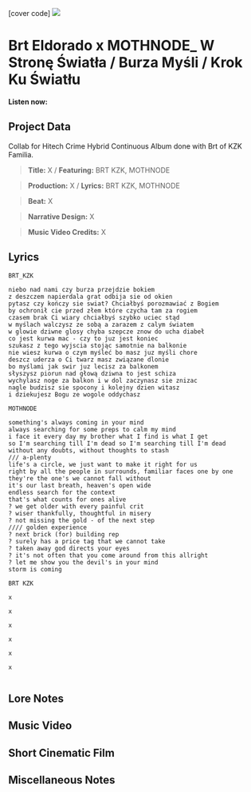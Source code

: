 [cover code] ![](57175019_319474918741616_8502199518755923887_n.jpg)

# Brt Eldorado x MOTHNODE_ W Stronę Światła / Burza Myśli / Krok Ku Światłu

**Listen now:** 

## Project Data

Collab for Hitech Crime Hybrid Continuous Album done with Brt of KZK Familia.

> **Title:** X / **Featuring:** BRT KZK, MOTHNODE

> **Production:** X / **Lyrics:** BRT KZK, MOTHNODE

> **Beat:** X

> **Narrative Design:** X

> **Music Video Credits:** X


## Lyrics

```
BRT_KZK

niebo nad nami czy burza przejdzie bokiem 
z deszczem napierdala grat odbija sie od okien 
pytasz czy kończy sie swiat? Chciałbyś porozmawiać z Bogiem
by ochronił cie przed złem które czycha tam za rogiem 
czasem brak Ci wiary chciałbyś szybko uciec stąd 
w myślach walczysz ze sobą a zarazem z calym światem 
w glowie dziwne glosy chyba szepcze znow do ucha diabeł
co jest kurwa mac - czy to juz jest koniec
szukasz z tego wyjscia stojąc samotnie na balkonie
nie wiesz kurwa o czym myśleć bo masz juz myśli chore 
deszcz uderza o Ci twarz masz związane dlonie 
bo myślami jak swir juz lecisz za balkonem
słyszysz piorun nad głową dziwna to jest schiza
wychylasz noge za balkon i w dol zaczynasz sie znizac 
nagle budzisz sie spocony i kolejny dzien witasz 
i dziekujesz Bogu ze wogole oddychasz

MOTHNODE

something's always coming in your mind
always searching for some preps to calm my mind
i face it every day my brother what I find is what I get 
so I'm searching till I'm dead so I'm searching till I'm dead
without any doubts, without thoughts to stash                           /// a-plenty
life's a circle, we just want to make it right for us
right by all the people in surrounds, familiar faces one by one
they're the one's we cannot fall without
it's our last breath, heaven's open wide 
endless search for the context
that's what counts for ones alive
? we get older with every painful crit
? wiser thankfully, thoughtful in misery 
? not missing the gold - of the next step                                 //// golden experience
? next brick (for) building rep 
? surely has a price tag that we cannot take
? taken away god directs your eyes
? it's not often that you come around from this allright
? let me show you the devil's in your mind
storm is coming

BRT KZK

x

x

x

x

x

x


```

## Lore Notes

## Music Video

## Short Cinematic Film

## Miscellaneous Notes
